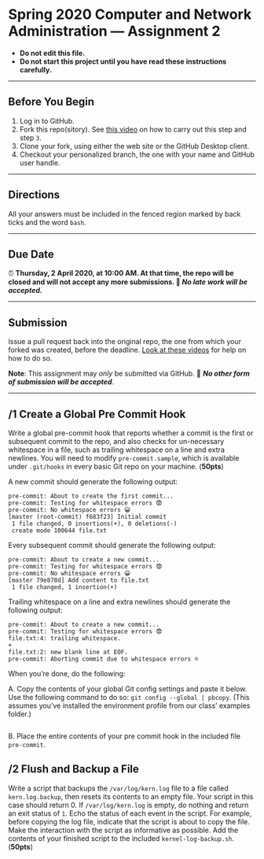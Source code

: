 # Spring 2020 Computer and Network Administration — Assignment 2

* **Do not edit this file.**
* **Do not start this project until you have read these instructions carefully.**

---

## Before You Begin
1. Log in to GitHub.
2. Fork this repo(sitory). See [this video](http://code-warrior.github.io/tutorials/git/github/forking-and-cloning-at-the-github-web-site/) on how to carry out this step and step `3`.
3. Clone your fork, using either the web site or the GitHub Desktop client.
4. Checkout your personalized branch, the one with your name and GitHub user handle.

---

## Directions
All your answers must be included in the fenced region marked by back ticks and the word `bash`.

---

## Due Date
⏰ **Thursday, 2 April 2020, at 10:00 AM. At that time, the repo will be closed and will not accept any more submissions. 🚫 _No late work will be accepted._**

---

## Submission
Issue a pull request back into the original repo, the one from which your forked was created, before the deadline. [Look at these videos](http://code-warrior.github.io/tutorials/git/github/) for help on how to do so.

**Note**: This assignment may *only* be submitted via GitHub. 🚫 **_No other form of submission will be accepted_**.

---

## /1 Create a Global Pre Commit Hook
Write a global pre-commit hook that reports whether a commit is the first or subsequent commit to the repo, and also checks for un-necessary whitespace in a file, such as trailing whitespace on a line and extra newlines. You will need to modify `pre-commit.sample`, which is available under `.git/hooks` in every basic Git repo on your machine. (**50pts**)

A new commit should generate the following output:

```
pre-commit: About to create the first commit...
pre-commit: Testing for whitespace errors 😨
pre-commit: No whitespace errors 😀
[master (root-commit) f683f23] Initial commit
 1 file changed, 0 insertions(+), 0 deletions(-)
 create mode 100644 file.txt
```

Every subsequent commit should generate the following output:

```
pre-commit: About to create a new commit...
pre-commit: Testing for whitespace errors 😨
pre-commit: No whitespace errors 😀
[master 79e878d] Add content to file.txt
 1 file changed, 1 insertion(+)
```


Trailing whitespace on a line and extra newlines should generate the following output:

```
pre-commit: About to create a new commit...
pre-commit: Testing for whitespace errors 😨
file.txt:4: trailing whitespace.
+
file.txt:2: new blank line at EOF.
pre-commit: Aborting commit due to whitespace errors ☹️
```

When you’re done, do the following:

A. Copy the contents of your global Git config settings and paste it below. Use the following command to do so: `git config --global | pbcopy`. (This assumes you’ve installed the environment profile from our class’ examples folder.)

```bash
```

B. Place the entire contents of your pre commit hook in the included file `pre-commit`.

## /2 Flush and Backup a File
Write a script that backups the `/var/log/kern.log` file to a file called `kern.log.backup`, then resets its contents to an empty file. Your script in this case should return 0. If `/var/log/kern.log` is empty, do nothing and return an exit status of `1`. Echo the status of each event in the script. For example, before copying the log file, indicate that the script is about to copy the file. Make the interaction with the script as informative as possible. Add the contents of your finished script to the included `kernel-log-backup.sh`. (**50pts**)
